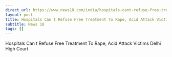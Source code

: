 ```yaml
---
direct_url: https://www.news18.com/india/hospitals-cant-refuse-free-treatment-to-rape-acid-attack-victims-delhi-high-court-9167102.html
layout: post
title: Hospitals Can t Refuse Free Treatment To Rape, Acid Attack Victims  Delhi High Court
subtitle: News 18
tags: []
---
```


Hospitals Can t Refuse Free Treatment To Rape, Acid Attack Victims  Delhi High Court
